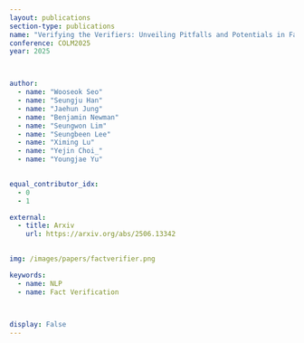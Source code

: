 ```yaml
---
layout: publications
section-type: publications
name: "Verifying the Verifiers: Unveiling Pitfalls and Potentials in Fact Verifiers"
conference: COLM2025
year: 2025



author:
  - name: "Wooseok Seo"
  - name: "Seungju Han"
  - name: "Jaehun Jung"
  - name: "Benjamin Newman"
  - name: "Seungwon Lim"
  - name: "Seungbeen Lee"
  - name: "Ximing Lu"
  - name: "Yejin Choi_"
  - name: "Youngjae Yu"

  
equal_contributor_idx:
  - 0
  - 1

external:
  - title: Arxiv
    url: https://arxiv.org/abs/2506.13342
  

img: /images/papers/factverifier.png

keywords:
  - name: NLP
  - name: Fact Verification


  
display: False
---
```

